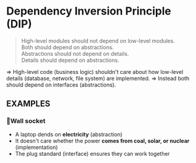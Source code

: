 # Dependency Inversion Principle (DIP)
> High-level modules should not depend on low-level modules.\
Both should depend on abstractions.\
Abstractions should not depend on details.\
Details should depend on abstractions.

=> High-level code (business logic) shouldn't care about how low-level details (database, network, file system) are implemented.
=> Instead both should depend on interfaces (abstractions).

## EXAMPLES
### 🔌Wall socket
- A laptop dends on **electricity** (abstraction)
- It doesn't care whether the power **comes from coal, solar, or nuclear** (implementation)
- The plug standard (interface) ensures they can work together
